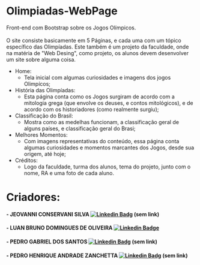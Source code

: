 # Olimpiadas-WebPage
Front-end com Bootstrap sobre os Jogos Olímpicos. <br><br>
O site consiste basicamente em 5 Páginas, e cada uma com um tópico específico das Olimpíadas. Este também é um projeto da faculdade, onde na matéria de "Web Desing", como projeto, os alunos devem desenvolver um site sobre alguma coisa.
* Home:
  * Tela inicial com algumas curiosidades e imagens dos jogos Olimpícos;
* História das Olimpíadas: 
  * Esta página conta como os Jogos surgiram de acordo com a mitologia grega (que envolve os deuses, e contos mitológicos), e de acordo com os historiadores (como realmente surgiu);
* Classificação do Brasil: 
  * Mostra como as medelhas funcionam, a classificação geral de alguns países, e classificação geral do Brasi;
* Melhores Momentos:
  * Com imagens representativas do conteúdo, essa página conta algumas curiosidades e momentos marcantes dos Jogos, desde sua origem, até hoje;  
* Créditos:
  * Logo da faculdade, turma dos alunos, tema do projeto, junto com o nome, RA e uma foto de cada aluno.

# **Criadores:**
#### - JEOVANNI CONSERVANI SILVA         [![Linkedin Badg](https://img.shields.io/badge/-LinkedIn-blue?style=flat-square&logo=Linkedin&logoColor=white&link=)]() (sem link)
#### - LUAN BRUNO DOMINGUES DE OLIVEIRA  [![Linkedin Badge](https://img.shields.io/badge/-LinkedIn-blue?style=flat-square&logo=Linkedin&logoColor=white&link=https://www.linkedin.com/in/luan-bruno-2004031bb/)](https://www.linkedin.com/in/luan-bruno-2004031bb/)
#### - PEDRO GABRIEL DOS SANTOS          [![Linkedin Badg](https://img.shields.io/badge/-LinkedIn-blue?style=flat-square&logo=Linkedin&logoColor=white&link=)]() (sem link)
#### - PEDRO HENRIQUE ANDRADE ZANCHETTA  [![Linkedin Badg](https://img.shields.io/badge/-LinkedIn-blue?style=flat-square&logo=Linkedin&logoColor=white&link=)]() (sem link)
